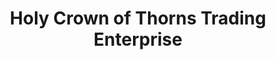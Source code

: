 ---
title: "Holy Crown of Thorns Trading Enterprise"
url: /accra/holy-crown-of-thorns-trading-enterprise/
shop: kiosk
---
